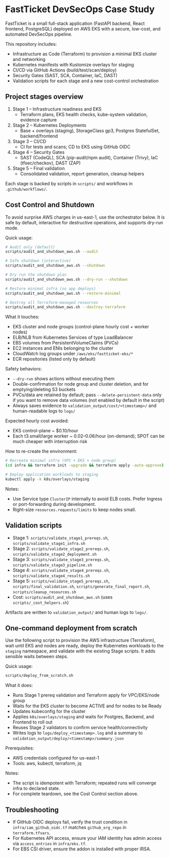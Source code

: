 # FastTicket DevSecOps Case Study

FastTicket is a small full-stack application (FastAPI backend, React frontend, PostgreSQL) deployed on AWS EKS with a secure, low-cost, and automated DevSecOps pipeline.

This repository includes:
- Infrastructure as Code (Terraform) to provision a minimal EKS cluster and networking
- Kubernetes manifests with Kustomize overlays for staging
- CI/CD via GitHub Actions (build/test/scan/deploy)
- Security Gates (SAST, SCA, Container, IaC, DAST)
- Validation scripts for each stage and a new cost-control orchestration

## Project stages overview

1. Stage 1 – Infrastructure readiness and EKS
   - Terraform plans, EKS health checks, kube-system validation, evidence capture
2. Stage 2 – Kubernetes Deployments
   - Base + overlays (staging), StorageClass gp3, Postgres StatefulSet, backend/frontend
3. Stage 3 – CI/CD
   - CI for tests and scans; CD to EKS using GitHub OIDC
4. Stage 4 – Security Gates
   - SAST (CodeQL), SCA (pip-audit/npm audit), Container (Trivy), IaC (tfsec/checkov), DAST (ZAP)
5. Stage 5 – Final validation
   - Consolidated validation, report generation, cleanup helpers

Each stage is backed by scripts in `scripts/` and workflows in `.github/workflows/`.

## Cost Control and Shutdown

To avoid surprise AWS charges in us-east-1, use the orchestrator below. It is safe by default, interactive for destructive operations, and supports dry-run mode.

Quick usage:

```bash
# Audit only (default)
scripts/audit_and_shutdown_aws.sh --audit

# Safe shutdown (interactive)
scripts/audit_and_shutdown_aws.sh --shutdown

# Dry run the shutdown plan
scripts/audit_and_shutdown_aws.sh --dry-run --shutdown

# Restore minimal infra (no app deploys)
scripts/audit_and_shutdown_aws.sh --restore-minimal

# Destroy all Terraform-managed resources
scripts/audit_and_shutdown_aws.sh --destroy-terraform
```

What it touches:
- EKS cluster and node groups (control-plane hourly cost + worker nodes)
- ELB/NLB from Kubernetes Services of type LoadBalancer
- EBS volumes from PersistentVolumeClaims (PVCs)
- EC2 instances and ENIs belonging to the cluster
- CloudWatch log groups under `/aws/eks/fastticket-eks/*`
- ECR repositories (listed only by default)

Safety behaviors:
- `--dry-run` shows actions without executing them
- Double-confirmation for node group and cluster deletion, and for emptying/deleting S3 buckets
- PVCs/data are retained by default; pass `--delete-persistent-data` only if you want to remove data volumes (not enabled by default in the script)
- Always saves evidence to `validation_output/cost/<timestamp>/` and human-readable logs to `logs/`

Expected hourly cost avoided:
- EKS control-plane ~ $0.10/hour
- Each t3.small/large worker ~ $0.02–$0.06/hour (on-demand); SPOT can be much cheaper with interruption risk

How to re-create the environment:

```bash
# Recreate minimal infra (VPC + EKS + node group)
(cd infra && terraform init -upgrade && terraform apply -auto-approve)

# Deploy application workloads to staging
kubectl apply -k k8s/overlays/staging
```

Notes:
- Use Service type `ClusterIP` internally to avoid ELB costs. Prefer Ingress or port-forwarding during development.
- Right-size `resources.requests/limits` to keep nodes small.

## Validation scripts

- Stage 1: `scripts/validate_stage1_prereqs.sh`, `scripts/validate_stage1_infra.sh`
- Stage 2: `scripts/validate_stage2_prereqs.sh`, `scripts/validate_stage2_deployment.sh`
- Stage 3: `scripts/validate_stage3_prereqs.sh`, `scripts/validate_stage3_pipeline.sh`
- Stage 4: `scripts/validate_stage4_prereqs.sh`, `scripts/validate_stage4_results.sh`
- Stage 5: `scripts/validate_stage5_prereqs.sh`, `scripts/final_validation.sh`, `scripts/generate_final_report.sh`, `scripts/cleanup_resources.sh`
- Cost: `scripts/audit_and_shutdown_aws.sh` (uses `scripts/_cost_helpers.sh`)

Artifacts are written to `validation_output/` and human logs to `logs/`.

## One-command deployment from scratch

Use the following script to provision the AWS infrastructure (Terraform), wait until EKS and nodes are ready, deploy the Kubernetes workloads to the `staging` namespace, and validate with the existing Stage scripts. It adds sensible waits between steps.

Quick usage:

```bash
scripts/deploy_from_scratch.sh
```

What it does:
- Runs Stage 1 prereq validation and Terraform apply for VPC/EKS/node group
- Waits for the EKS cluster to become ACTIVE and for nodes to be Ready
- Updates kubeconfig for the cluster
- Applies `k8s/overlays/staging` and waits for Postgres, Backend, and Frontend to roll out
- Reuses Stage 2 validators to confirm service health/connectivity
- Writes logs to `logs/deploy_<timestamp>.log` and a summary to `validation_output/deploy/<timestamp>/summary.json`

Prerequisites:
- AWS credentials configured for us-east-1
- Tools: aws, kubectl, terraform, jq

Notes:
- The script is idempotent with Terraform; repeated runs will converge infra to declared state.
- For complete teardown, see the Cost Control section above.

## Troubleshooting

- If GitHub OIDC deploys fail, verify the trust condition in `infra/iam_github_oidc.tf` matches `github_org_repo` in `terraform.tfvars`.
- For Kubernetes API access, ensure your IAM identity has admin access via `access_entries` in `infra/eks.tf`.
- For EBS CSI driver, ensure the addon is installed with proper IRSA.
